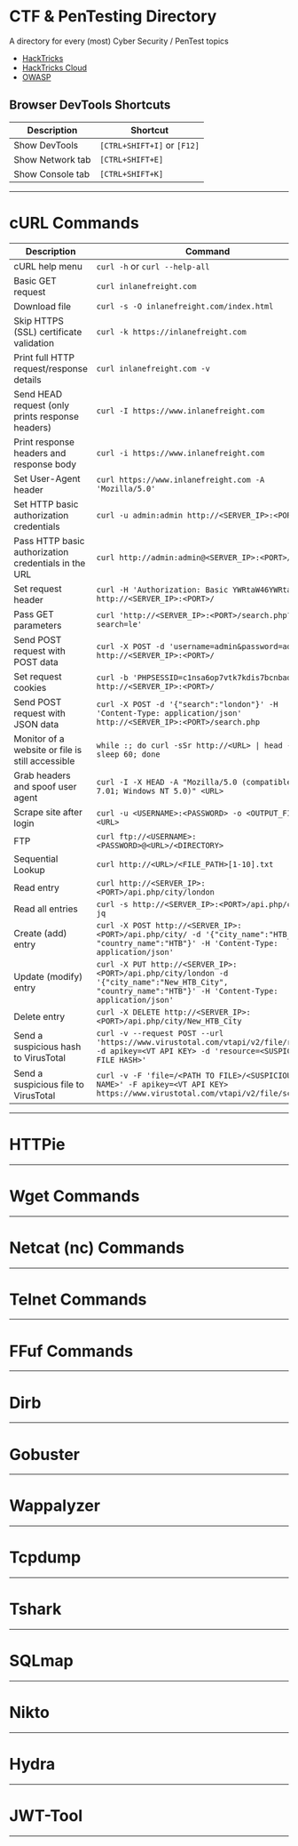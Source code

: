 # CTF & PenTesting Directory
A directory for every (most) Cyber Security / PenTest topics
 - [HackTricks](https://book.hacktricks.wiki/en/index.html)
 - [HackTricks Cloud](https://cloud.hacktricks.wiki/en/index.html)
 - [OWASP](https://owasp.org/www-project-web-security-testing-guide/v42/)

## Browser DevTools Shortcuts

| Description | Shortcut |
|-------------|----------|
| Show DevTools | `[CTRL+SHIFT+I]` or `[F12]` |
| Show Network tab | `[CTRL+SHIFT+E]` |
| Show Console tab | `[CTRL+SHIFT+K]` |

---

# cURL Commands
| Description | Command |
|-------------|---------|
| cURL help menu | `curl -h` or `curl --help-all` |
| Basic GET request | `curl inlanefreight.com` |
| Download file | `curl -s -O inlanefreight.com/index.html` |
| Skip HTTPS (SSL) certificate validation | `curl -k https://inlanefreight.com` |
| Print full HTTP request/response details | `curl inlanefreight.com -v` |
| Send HEAD request (only prints response headers) | `curl -I https://www.inlanefreight.com` |
| Print response headers and response body | `curl -i https://www.inlanefreight.com` |
| Set User-Agent header | `curl https://www.inlanefreight.com -A 'Mozilla/5.0'` |
| Set HTTP basic authorization credentials | `curl -u admin:admin http://<SERVER_IP>:<PORT>/` |
| Pass HTTP basic authorization credentials in the URL | `curl http://admin:admin@<SERVER_IP>:<PORT>/` |
| Set request header | `curl -H 'Authorization: Basic YWRtaW46YWRtaW4=' http://<SERVER_IP>:<PORT>/` |
| Pass GET parameters | `curl 'http://<SERVER_IP>:<PORT>/search.php?search=le'` |
| Send POST request with POST data | `curl -X POST -d 'username=admin&password=admin' http://<SERVER_IP>:<PORT>/` |
| Set request cookies | `curl -b 'PHPSESSID=c1nsa6op7vtk7kdis7bcnbadf1' http://<SERVER_IP>:<PORT>/` |
| Send POST request with JSON data | `curl -X POST -d '{"search":"london"}' -H 'Content-Type: application/json' http://<SERVER_IP>:<PORT>/search.php` |
| Monitor of a website or file is still accessible | `while :; do curl -sSr http://<URL> \| head -n 1; sleep 60; done` |
| Grab headers and spoof user agent | `curl -I -X HEAD -A "Mozilla/5.0 (compatible; MSIE 7.01; Windows NT 5.0)" <URL>` |
| Scrape site after login | `curl -u <USERNAME>:<PASSWORD> -o <OUTPUT_FILE> <URL>` | 
| FTP | `curl ftp://<USERNAME>:<PASSWORD>@<URL>/<DIRECTORY>` | 
| Sequential Lookup | `curl http://<URL>/<FILE_PATH>[1-10].txt` | 
| Read entry | `curl http://<SERVER_IP>:<PORT>/api.php/city/london` |
| Read all entries | `curl -s http://<SERVER_IP>:<PORT>/api.php/city/ \| jq` |
| Create (add) entry | `curl -X POST http://<SERVER_IP>:<PORT>/api.php/city/ -d '{"city_name":"HTB_City", "country_name":"HTB"}' -H 'Content-Type: application/json'` |
| Update (modify) entry | `curl -X PUT http://<SERVER_IP>:<PORT>/api.php/city/london -d '{"city_name":"New_HTB_City", "country_name":"HTB"}' -H 'Content-Type: application/json'` |
| Delete entry | `curl -X DELETE http://<SERVER_IP>:<PORT>/api.php/city/New_HTB_City` |
| Send a suspicious hash to VirusTotal | `curl -v --request POST --url 'https://www.virustotal.com/vtapi/v2/file/report' -d apikey=<VT API KEY> -d 'resource=<SUSPICIOUS FILE HASH>'` |
| Send a suspicious file to VirusTotal | `curl -v -F 'file=/<PATH TO FILE>/<SUSPICIOUS FILE NAME>' -F apikey=<VT API KEY> https://www.virustotal.com/vtapi/v2/file/scan` |


---


# HTTPie


---


# Wget Commands


---


# Netcat (nc) Commands


---


# Telnet Commands


---


# FFuf Commands


---


# Dirb


---


# Gobuster


---


# Wappalyzer


---


# Tcpdump


---


# Tshark


---


# SQLmap


---


# Nikto


---


# Hydra


---


# JWT-Tool


---


#

